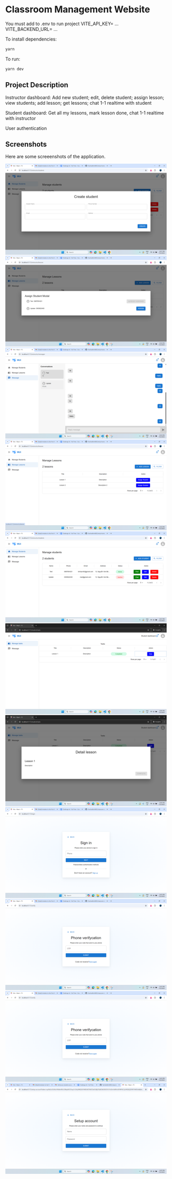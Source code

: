 # Classroom Management Website

You must add to .env to run project
VITE_API_KEY= ...
VITE_BACKEND_URL= ...

To install dependencies:

```bash
yarn
```

To run:

```bash
yarn dev
```

## Project Description

Instructor dashboard: Add new student; edit, delete student; assign lesson; view students; add lesson; get lessons; chat 1-1 realtime with student

Student dashboard: Get all my lessons, mark lesson done, chat 1-1 realtime with instructor

User authentication

## Screenshots
Here are some screeenshots of the application.

![add student](/public/images/add-student.png)
![assign lesson](/public/images/assign-lesson.png)
![chat 1-1](/public/images/chat-1-1.png)
![manage lesson](/public/images/manage-lesson.png)
![manage student](/public/images/manage-student.png)
![manage task](/public/images/manage-task.png)
![mark lesson done](/public/images/mark-lesson-done.png)
![instructor login](/public/images/instructor-login.png)
![instructor verify account](/public/images/instructor-verify-account.png)
![student login](/public/images/student-login.png)
![student setup account](/public/images/student-setup-account.png)
